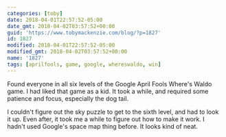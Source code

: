 ```yaml
---
categories: [toby]
date: 2018-04-01T22:57:52-05:00
date_gmt: 2018-04-02T03:57:52+00:00
guid: 'https://www.tobymackenzie.com/blog/?p=1827'
id: 1827
modified: 2018-04-01T22:57:52-05:00
modified_gmt: 2018-04-02T03:57:52+00:00
name: '1827'
tags: [aprilfools, game, google, whereswaldo, win]
---
```


Found everyone in all six levels of the Google April Fools Where's Waldo game.<!--more-->  I had liked that game as a kid.  It took a while, and required some patience and focus, especially the dog tail.

I couldn't figure out the sky puzzle to get to the sixth level, and had to look it up.  Even after, it took me a while to figure out how to make it work.  I hadn't used Google's space map thing before.  It looks kind of neat.
